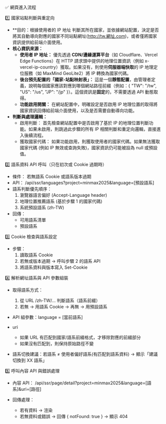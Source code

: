 ✅ 網頁進入流程

1️⃣ 國家站點判斷與重定向
* **目的：根據使用者的 IP 地址 判斷其所在國家，並依據網站配置，決定是否將其自動導向對應的國家不同站點網址(http://tw.網址.com)，或者僅將國家資訊提供給前端介面使用。
* **核心資訊來源：**
  * **使用者 IP 地址：** 優先透過 **CDN/邊緣運算平台**（如 Cloudflare、Vercel Edge Functions）在 HTTP 請求頭中提供的地理位置資訊（例如 x-vercel-ip-country）獲取。如果沒有，則使用**伺服器端快取**的 IP 地理定位服務（如 MaxMind GeoLite2）將 IP 轉換為國家代碼。
  * **後台預先配置的「國家-站點映射表」：** 這是一個**靜態配置**，由管理者定義，說明每個國家應該對應到哪個網站路徑前綴（例如：{ "TW": "/tw", "US": "/us", "JP": "/jp" }）。這個資訊是**固定**的，不需要透過 API 動態取得。
  * **功能啟用開關：** 在網站配置中，明確設定是否啟用 IP 地理位置的取得將國家資訊回傳給前端介面使用，以及是否需要自動導向功能。
* **判斷與處理邏輯：**
  * 啟用判斷： 首先檢查網站配置中是否啟用了基於 IP 的地理位置判斷功能。如果未啟用，則跳過此步驟的所有 IP 相關判斷和重定向邏輯，直接進入後續流程。
  * 獲取國家代碼： 如果功能啟用，則獲取使用者的國家代碼。如果無法獲取國家代碼 (例如 IP 無效或查詢失敗)，國家資訊仍可能被設為 null 或預設值。

2️⃣ 語系資料 API 呼叫（只在初次或 Cookie 過期時）
* 條件： 若無語系 Cookie 或語系版本過期
* API： /api/ssr/languages?project=minmax2025&language=[預設語系]
* 語系判斷優先順序：
    1. 瀏覽器語言偏好 (Accept-Language header)
    2. 地理位置推薦語系 (基於步驟 1 的國家代碼)
    3. 系統預設語系 (zh-TW)
* 回傳：
    * 可用語系清單
    * 預設語系

3️⃣ Cookie 檢查與語系設定
* 步驟：
    1. 讀取語系 Cookie
    2. 若無或版本過期 → 呼叫步驟 2 的語系 API
    3. 將語系資料與版本寫入 Set-Cookie

4️⃣ 解析網址語系與 API 參數組裝
* 取得語系方式：
    1. 從 URL /zh-TW/... 判斷語系（語系前綴）
    2. 若無 → 用語系 Cookie → 再無 → 用預設語系
* API 組參數：language = [當前語系]
* uri 
    * 如果 URL 有匹配到國家/語系前綴格式，才移除對應的前綴部分
    * 如果沒有匹配到，則保持原始路徑不變

* 語系切換建議：若語系 ≠ 使用者偏好語系(有匹配到語系資料) → 顯示「建議切換到 XX 語系」

5️⃣ 呼叫內容 API 與錯誤處理
* 內容 API： /api/ssr/page/detail?project=minmax2025&language=[語系]&uri=[路徑]

* 回傳處理：
    * 若有資料 → 渲染
    * 若無資料或錯誤 → 回傳 { notFound: true } → 顯示 404
